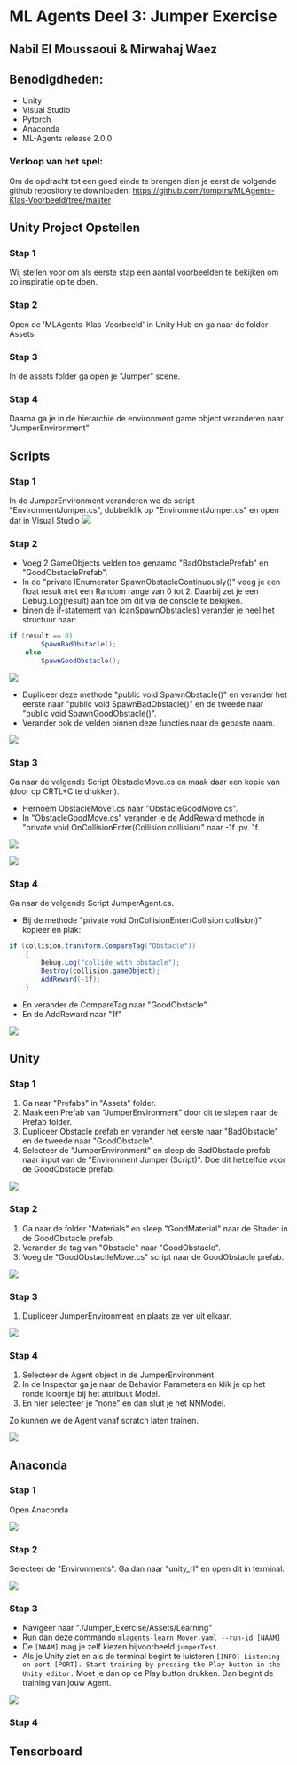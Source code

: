 # ML Agents Deel 3: Jumper Exercise

## Nabil El Moussaoui & Mirwahaj Waez


## Benodigdheden:
-   Unity
-   Visual Studio
-   Pytorch
-   Anaconda
-   ML-Agents release 2.0.0

### Verloop van het spel:

Om de opdracht tot een goed einde te brengen dien je eerst de volgende github repository te downloaden: 
https://github.com/tomptrs/MLAgents-Klas-Voorbeeld/tree/master

## Unity Project Opstellen

### Stap 1

Wij stellen voor om als eerste stap een aantal voorbeelden te bekijken om zo inspiratie op te doen.

### Stap 2

Open de 'MLAgents-Klas-Voorbeeld' in Unity Hub en ga naar de folder Assets.

### Stap 3

In de assets folder ga open je "Jumper" scene.

### Stap 4

Daarna ga je in de hierarchie de environment game object veranderen naar "JumperEnvironment"

## Scripts

### Stap 1
In de JumperEnvironment veranderen we de script "EnvironmentJumper.cs", dubbelklik op "EnvironmentJumper.cs" en open dat in Visual Studio
![](Screenshots/DubbelklikEnvironmentJumperCs.png)

### Stap 2
- Voeg 2 GameObjects velden toe genaamd "BadObstaclePrefab" en "GoodObstaclePrefab".
- In de "private IEnumerator SpawnObstacleContinuously()" voeg je een float result met een Random range van 0 tot 2. Daarbij zet je een Debug.Log(result) aan toe om dit via de console te bekijken.
- binen de if-statement van (canSpawnObstacles) verander je heel het structuur naar:
```csharp
if (result == 0)
        SpawnBadObstacle();
    else
        SpawnGoodObstacle();
```
![](Screenshots/EnvironmentJumper01.png)

- Dupliceer deze methode "public void SpawnObstacle()" en verander het eerste naar "public void SpawnBadObstacle()" en de tweede naar "public void SpawnGoodObstacle()".
- Verander ook de velden binnen deze functies naar de gepaste naam.

![](Screenshots/EnvironmentJumper02.png)

### Stap 3
Ga naar de volgende Script ObstacleMove.cs en maak daar een kopie van (door op CRTL+C te drukken).
- Hernoem ObstacleMove1.cs naar "ObstacleGoodMove.cs".
- In "ObstacleGoodMove.cs" verander je de AddReward methode in "private void OnCollisionEnter(Collision collision)" naar -1f ipv. 1f.

![](Screenshots/ObstacleMove.png)

![](Screenshots/ObstacleGoodMove.png)

### Stap 4
Ga naar de volgende Script JumperAgent.cs.
- Bij de methode "private void OnCollisionEnter(Collision collision)" kopieer en plak:
```csharp
if (collision.transform.CompareTag("Obstacle"))
    {
        Debug.Log("collide with obstacle");
        Destroy(collision.gameObject);
        AddReward(-1f);           
    }
```
- En verander de CompareTag naar "GoodObstacle"
- En de AddReward naar "1f"

![](Screenshots/JumperAgent.png)

## Unity

### Stap 1
1. Ga naar "Prefabs" in "Assets" folder.
2. Maak een Prefab van "JumperEnvironment" door dit te slepen naar de Prefab folder.
3. Dupliceer Obstacle prefab en verander het eerste naar "BadObstacle" en de tweede naar "GoodObstacle".
4. Selecteer de "JumperEnvironment" en sleep de BadObstacle prefab naar input van de "Environment Jumper (Script)". Doe dit hetzelfde voor de GoodObstacle prefab.

![](Screenshots/UnityObstaclePrefab.png)

### Stap 2
1. Ga naar de folder "Materials" en sleep "GoodMaterial" naar de Shader in de GoodObstacle prefab.
2. Verander de tag van "Obstacle" naar "GoodObstacle".
3. Voeg de "GoodObstactleMove.cs" script naar de GoodObstacle prefab.

![](Screenshots/UnityGoodObstacleInspector.png)

### Stap 3
1. Dupliceer JumperEnvironment en plaats ze ver uit elkaar.

![](Screenshots/DupliceerJumperEnvironment.png)

### Stap 4
1. Selecteer de Agent object in de JumperEnvironment.
2. In de Inspector ga je naar de Behavior Parameters en klik je op het ronde icoontje bij het attribuut Model.
3. En hier selecteer je "none" en dan sluit je het NNModel.

Zo kunnen we de Agent vanaf scratch laten trainen.

![](Screenshots/UnityNeuralNetworkSetup.png)

## Anaconda

### Stap 1
Open Anaconda

![](Screenshots/OpenAnaconda.png)

### Stap 2
Selecteer de "Environments". Ga dan naar "unity_rl" en open dit in terminal.

![](Screenshots/AnacondaOpenTerminal.png)

### Stap 3
- Navigeer naar "./Jumper_Exercise/Assets/Learning"
- Run dan deze commando `mlagents-learn Mover.yaml --run-id [NAAM]`
- De `[NAAM]` mag je zelf kiezen bijvoorbeeld `jumperTest`.
- Als je Unity ziet en als de terminal begint te luisteren `[INFO] Listening on port [PORT]. Start training by pressing the Play button in the Unity editor.` Moet je dan op de Play button drukken. Dan begint de training van jouw Agent.

![](Screenshots/AnacondaRunningJumperTest.png)

### Stap 4



## Tensorboard





